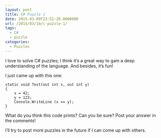 ```yaml
---
layout: post
title: C# Puzzle 1
date: 2015-03-09T23:51:20.0000000
url: /2015/03/10/c-puzzle-1/
tags:
  - C#
  - puzzle
categories:
  - Puzzles
---
```



I love to solve C# puzzles; I think it’s a great way to gain a deep understanding of the language. And besides, it’s fun!

I just came up with this one:

```
static void Test(out int x, out int y)
{
    x = 42;
    y = 123;
    Console.WriteLine (x == y);
}
```

What do you think this code prints? Can you be sure? Post your answer in the comments!

I’ll try to post more puzzles in the future if I can come up with others.


